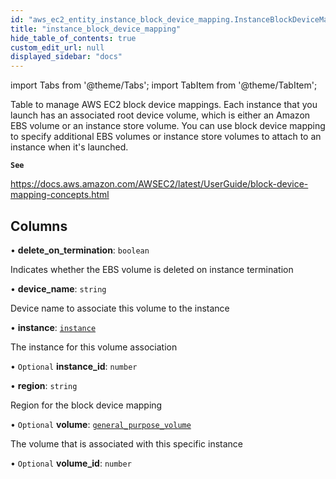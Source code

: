 ```yaml
---
id: "aws_ec2_entity_instance_block_device_mapping.InstanceBlockDeviceMapping"
title: "instance_block_device_mapping"
hide_table_of_contents: true
custom_edit_url: null
displayed_sidebar: "docs"
---
```


import Tabs from '@theme/Tabs';
import TabItem from '@theme/TabItem';

Table to manage AWS EC2 block device mappings. Each instance that you launch has an associated root device volume,
which is either an Amazon EBS volume or an instance store volume. You can use block device mapping to specify
additional EBS volumes or instance store volumes to attach to an instance when it's launched.

**`See`**

https://docs.aws.amazon.com/AWSEC2/latest/UserGuide/block-device-mapping-concepts.html

## Columns

• **delete\_on\_termination**: `boolean`

Indicates whether the EBS volume is deleted on instance termination

• **device\_name**: `string`

Device name to associate this volume to the instance

• **instance**: [`instance`](aws_ec2_entity_instance.Instance.md)

The instance for this volume association

• `Optional` **instance\_id**: `number`

• **region**: `string`

Region for the block device mapping

• `Optional` **volume**: [`general_purpose_volume`](aws_ec2_entity_general_purpose_volume.GeneralPurposeVolume.md)

The volume that is associated with this specific instance

• `Optional` **volume\_id**: `number`
